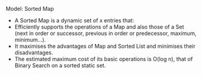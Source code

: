 Model: Sorted Map

- A Sorted Map is a dynamic set of x entries that:
- Efficiently supports the operations of a Map and also those of a Set (next in order or successor, previous in order or predecessor, maximum, minimum...).
- It maximises the advantages of Map and Sorted List and minimises their disadvantages.
- The estimated maximum cost of its basic operations is O(log n), that of Binary Search on a sorted static set.
